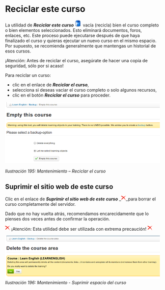 # Reciclar este curso

La utilidad de _**Reciclar este curso**_ ![](../../.gitbook/assets/graphics334%20%284%29.gif) vacía \(recicla\) bien el curso completo o bien elementos seleccionados. Esto eliminará documentos, foros, enlaces, etc. Este proceso puede ejecutarse después de que haya finalizado el curso y quieras ejecutar un nuevo curso en el mismo espacio. Por supuesto, se recomienda generalmente que mantengas un historial de esos cursos.

¡Atención: Antes de reciclar el curso, asegúrate de hacer una copia de seguridad, sólo por si acaso!

Para reciclar un curso:

* clic en el enlace de _**Reciclar el curso**_,
* selecciona si deseas vaciar el curso completo o solo algunos recursos,
* clic en el botón _**Reciclar el curso**_ para proceder.

![](../../.gitbook/assets/images252%20%284%29.png)

_Ilustración 195: Mantenimiento – Reciclar el curso_

## Suprimir el sitio web de este curso <a id="suprimir-el-sitio-web-de-este-curso"></a>

Clic en el enlace de _**Suprimir el sitio web de este curso**_ \_![](../../.gitbook/assets/graphics335%20%284%29.gif)\_para borrar el curso completamente del servidor.

Dado que no hay vuelta atrás, recomendamos encarecidamente que lo pienses dos veces antes de confirmar la operación.

![](../../.gitbook/assets/graphics336%20%284%29.gif) ¡Atención: Esta utilidad debe ser utilizada con extrema precaución! ![](../../.gitbook/assets/graphics337%20%284%29.gif)

![](../../.gitbook/assets/images253%20%284%29.png)_Ilustración 196: Mantenimiento - Suprimir espacio del curso_

